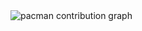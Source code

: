 <picture>
  <source media="(prefers-color-scheme: dark)" srcset="https://raw.githubusercontent.com/alexkin15/output/pacman-contribution-graph-dark.svg">
  <source media="(prefers-color-scheme: light)" srcset="https://raw.githubusercontent.com/alexkin15/output/pacman-contribution-graph.svg">
  <img alt="pacman contribution graph" src="https://raw.githubusercontent.com/alexkin15/output/pacman-contribution-graph.svg">
</picture>

###
